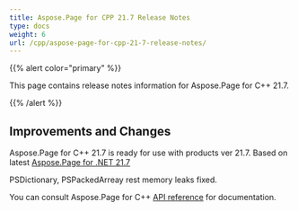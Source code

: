 ```yaml
---
title: Aspose.Page for CPP 21.7 Release Notes
type: docs
weight: 6
url: /cpp/aspose-page-for-cpp-21-7-release-notes/
---
```


{{% alert color="primary" %}}

This page contains release notes information for Aspose.Page for C++ 21.7.

{{% /alert %}}
## **Improvements and Changes**
Aspose.Page for C++ 21.7 is ready for use with products ver 21.7. Based on latest [Aspose.Page for .NET 21.7](/page/net/aspose-page-for-net-21-7-release-notes/)

PSDictionary, PSPackedArreay rest memory leaks fixed.

You can consult Aspose.Page for C++ [API reference](https://reference.aspose.com/page/cpp/) for documentation.
